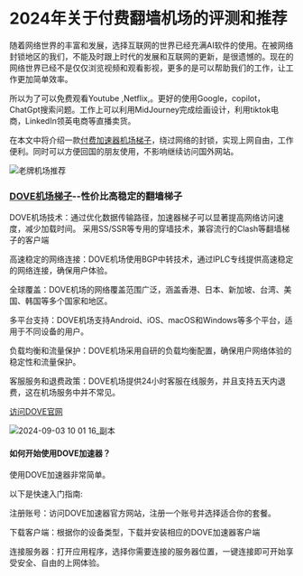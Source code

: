# 2024年关于付费翻墙机场的评测和推荐

随着网络世界的丰富和发展，选择互联网的世界已经充满AI软件的使用。在被网络封锁地区的我们，不能及时跟上时代的发展和互联网的更新，是很遗憾的。现在的网络世界已经不是仅仅浏览视频和观看影视，更多的是可以帮助我们的工作，让工作更加简单效率。

所以为了可以免费观看Youtube ,Netflix,。更好的使用Google，copilot，ChatGpt搜索问题。工作上可以利用MidJourney完成绘画设计，利用tiktok电商，LinkedIn领英电商等直播卖货。

在本文中将介绍一款[付费加速器机场梯子](https://lemontalking.info/archives/2114)，绕过网络的封锁，实现上网自由，工作便利。同时可以方便回国的朋友使用，不影响继续访问国外网站。

![老牌机场推荐](https://github.com/user-attachments/assets/9d63c55a-e64d-467f-b2fd-2fe6eef41c53)


### [DOVE机场梯子](https://dove8.cc/a.php?alavBTtF8UB)--性价比高稳定的翻墙梯子

DOVE机场技术：通过优化数据传输路径，加速器梯子可以显著提高网络访问速度，减少加载时间。
采用SS/SSR等专用的穿墙技术，兼容流行的Clash等翻墙梯子的客户端

高速稳定的网络连接：DOVE机场使用BGP中转技术，通过IPLC专线提供高速稳定的网络连接，确保用户体验。

全球覆盖：DOVE机场的网络覆盖范围广泛，涵盖香港、日本、新加坡、台湾、美国、韩国等多个国家和地区。

多平台支持：DOVE机场支持Android、iOS、macOS和Windows等多个平台，适用于不同设备的用户。

负载均衡和流量保护：DOVE机场采用自研的负载均衡配置，确保用户网络体验的稳定性和流量保护。

客服服务和退费政策：DOVE机场提供24小时客服在线服务，并且支持五天内退费，这在机场服务中并不常见。

[访问DOVE官网](https://dove8.cc/a.php?alavBTtF8UB)

![2024-09-03 10 01 16_副本](https://github.com/user-attachments/assets/b6f66ab4-402f-47c2-9f07-e65758610b67)

#### 如何开始使用DOVE加速器？

使用DOVE加速器非常简单。

以下是快速入门指南:

注册账号：访问DOVE加速器官方网站，注册一个账号并选择适合你的套餐。

下载客户端：根据你的设备类型，下载并安装相应的DOVE加速器客户端

连接服务器：打开应用程序，选择你需要连接的服务器位置，一键连接即可开始享受安全、自由的上网体验。

